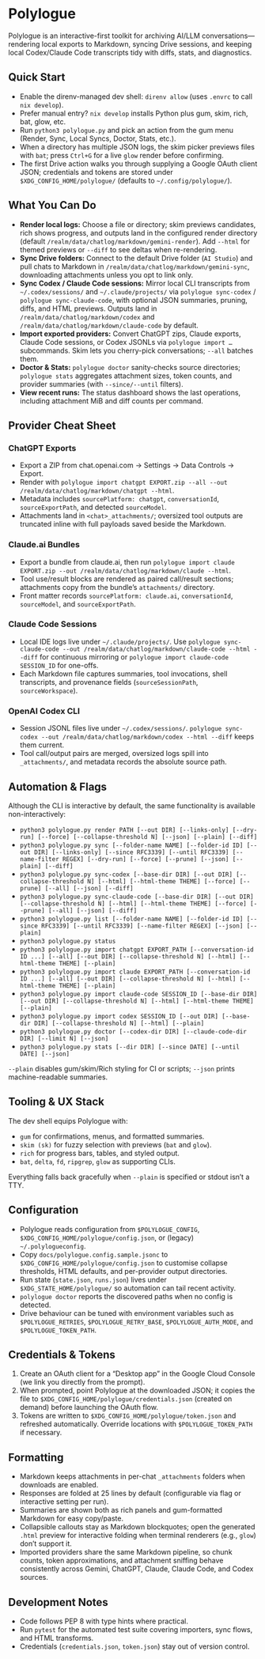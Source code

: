 # Polylogue

Polylogue is an interactive-first toolkit for archiving AI/LLM conversations—rendering local exports to Markdown, syncing Drive sessions, and keeping local Codex/Claude Code transcripts tidy with diffs, stats, and diagnostics.

## Quick Start
- Enable the direnv-managed dev shell: `direnv allow` (uses `.envrc` to call `nix develop`).
- Prefer manual entry? `nix develop` installs Python plus gum, skim, rich, bat, glow, etc.
- Run `python3 polylogue.py` and pick an action from the gum menu (Render, Sync, Local Syncs, Doctor, Stats, etc.).
- When a directory has multiple JSON logs, the skim picker previews files with `bat`; press `Ctrl+G` for a live `glow` render before confirming.
- The first Drive action walks you through supplying a Google OAuth client JSON; credentials and tokens are stored under `$XDG_CONFIG_HOME/polylogue/` (defaults to `~/.config/polylogue/`).

## What You Can Do
- **Render local logs:** Choose a file or directory; skim previews candidates, rich shows progress, and outputs land in the configured render directory (default `/realm/data/chatlog/markdown/gemini-render`). Add `--html` for themed previews or `--diff` to see deltas when re-rendering.
- **Sync Drive folders:** Connect to the default Drive folder (`AI Studio`) and pull chats to Markdown in `/realm/data/chatlog/markdown/gemini-sync`, downloading attachments unless you opt to link only.
- **Sync Codex / Claude Code sessions:** Mirror local CLI transcripts from `~/.codex/sessions/` and `~/.claude/projects/` via `polylogue sync-codex` / `polylogue sync-claude-code`, with optional JSON summaries, pruning, diffs, and HTML previews. Outputs land in `/realm/data/chatlog/markdown/codex` and `/realm/data/chatlog/markdown/claude-code` by default.
- **Import exported providers:** Convert ChatGPT zips, Claude exports, Claude Code sessions, or Codex JSONLs via `polylogue import …` subcommands. Skim lets you cherry-pick conversations; `--all` batches them.
- **Doctor & Stats:** `polylogue doctor` sanity-checks source directories; `polylogue stats` aggregates attachment sizes, token counts, and provider summaries (with `--since/--until` filters).
- **View recent runs:** The status dashboard shows the last operations, including attachment MiB and diff counts per command.

## Provider Cheat Sheet

### ChatGPT Exports
- Export a ZIP from chat.openai.com → Settings → Data Controls → Export.
- Render with `polylogue import chatgpt EXPORT.zip --all --out /realm/data/chatlog/markdown/chatgpt --html`.
- Metadata includes `sourcePlatform: chatgpt`, `conversationId`, `sourceExportPath`, and detected `sourceModel`.
- Attachments land in `<chat>_attachments/`; oversized tool outputs are truncated inline with full payloads saved beside the Markdown.

### Claude.ai Bundles
- Export a bundle from claude.ai, then run `polylogue import claude EXPORT.zip --out /realm/data/chatlog/markdown/claude --html`.
- Tool use/result blocks are rendered as paired call/result sections; attachments copy from the bundle’s `attachments/` directory.
- Front matter records `sourcePlatform: claude.ai`, `conversationId`, `sourceModel`, and `sourceExportPath`.

### Claude Code Sessions
- Local IDE logs live under `~/.claude/projects/`. Use `polylogue sync-claude-code --out /realm/data/chatlog/markdown/claude-code --html --diff` for continuous mirroring or `polylogue import claude-code SESSION_ID` for one-offs.
- Each Markdown file captures summaries, tool invocations, shell transcripts, and provenance fields (`sourceSessionPath`, `sourceWorkspace`).

### OpenAI Codex CLI
- Session JSONL files live under `~/.codex/sessions/`. `polylogue sync-codex --out /realm/data/chatlog/markdown/codex --html --diff` keeps them current.
- Tool call/output pairs are merged, oversized logs spill into `_attachments/`, and metadata records the absolute source path.

## Automation & Flags
Although the CLI is interactive by default, the same functionality is available non-interactively:
- `python3 polylogue.py render PATH [--out DIR] [--links-only] [--dry-run] [--force] [--collapse-threshold N] [--json] [--plain] [--diff]`
- `python3 polylogue.py sync [--folder-name NAME] [--folder-id ID] [--out DIR] [--links-only] [--since RFC3339] [--until RFC3339] [--name-filter REGEX] [--dry-run] [--force] [--prune] [--json] [--plain] [--diff]`
- `python3 polylogue.py sync-codex [--base-dir DIR] [--out DIR] [--collapse-threshold N] [--html] [--html-theme THEME] [--force] [--prune] [--all] [--json] [--diff]`
- `python3 polylogue.py sync-claude-code [--base-dir DIR] [--out DIR] [--collapse-threshold N] [--html] [--html-theme THEME] [--force] [--prune] [--all] [--json] [--diff]`
- `python3 polylogue.py list [--folder-name NAME] [--folder-id ID] [--since RFC3339] [--until RFC3339] [--name-filter REGEX] [--json] [--plain]`
- `python3 polylogue.py status`
- `python3 polylogue.py import chatgpt EXPORT_PATH [--conversation-id ID ...] [--all] [--out DIR] [--collapse-threshold N] [--html] [--html-theme THEME] [--plain]`
- `python3 polylogue.py import claude EXPORT_PATH [--conversation-id ID ...] [--all] [--out DIR] [--collapse-threshold N] [--html] [--html-theme THEME] [--plain]`
- `python3 polylogue.py import claude-code SESSION_ID [--base-dir DIR] [--out DIR] [--collapse-threshold N] [--html] [--html-theme THEME] [--plain]`
- `python3 polylogue.py import codex SESSION_ID [--out DIR] [--base-dir DIR] [--collapse-threshold N] [--html] [--plain]`
- `python3 polylogue.py doctor [--codex-dir DIR] [--claude-code-dir DIR] [--limit N] [--json]`
- `python3 polylogue.py stats [--dir DIR] [--since DATE] [--until DATE] [--json]`

`--plain` disables gum/skim/Rich styling for CI or scripts; `--json` prints machine-readable summaries.

## Tooling & UX Stack
The dev shell equips Polylogue with:
- `gum` for confirmations, menus, and formatted summaries.
- `skim (sk)` for fuzzy selection with previews (`bat` and `glow`).
- `rich` for progress bars, tables, and styled output.
- `bat`, `delta`, `fd`, `ripgrep`, `glow` as supporting CLIs.

Everything falls back gracefully when `--plain` is specified or stdout isn’t a TTY.

## Configuration
- Polylogue reads configuration from `$POLYLOGUE_CONFIG`, `$XDG_CONFIG_HOME/polylogue/config.json`, or (legacy) `~/.polylogueconfig`.
- Copy `docs/polylogue.config.sample.jsonc` to `$XDG_CONFIG_HOME/polylogue/config.json` to customise collapse thresholds, HTML defaults, and per-provider output directories.
- Run state (`state.json`, `runs.json`) lives under `$XDG_STATE_HOME/polylogue/` so automation can tail recent activity.
- `polylogue doctor` reports the discovered paths when no config is detected.
- Drive behaviour can be tuned with environment variables such as `$POLYLOGUE_RETRIES`, `$POLYLOGUE_RETRY_BASE`, `$POLYLOGUE_AUTH_MODE`, and `$POLYLOGUE_TOKEN_PATH`.

## Credentials & Tokens
1. Create an OAuth client for a “Desktop app” in the Google Cloud Console (we link you directly from the prompt).
2. When prompted, point Polylogue at the downloaded JSON; it copies the file to `$XDG_CONFIG_HOME/polylogue/credentials.json` (created on demand) before launching the OAuth flow.
3. Tokens are written to `$XDG_CONFIG_HOME/polylogue/token.json` and refreshed automatically. Override locations with `$POLYLOGUE_TOKEN_PATH` if necessary.

## Formatting
- Markdown keeps attachments in per-chat `_attachments` folders when downloads are enabled.
- Responses are folded at 25 lines by default (configurable via flag or interactive setting per run).
- Summaries are shown both as rich panels and gum-formatted Markdown for easy copy/paste.
- Collapsible callouts stay as Markdown blockquotes; open the generated `.html` preview for interactive folding when terminal renderers (e.g., `glow`) don’t support it.
- Imported providers share the same Markdown pipeline, so chunk counts, token approximations, and attachment sniffing behave consistently across Gemini, ChatGPT, Claude, Claude Code, and Codex sources.

## Development Notes
- Code follows PEP 8 with type hints where practical.
- Run `pytest` for the automated test suite covering importers, sync flows, and HTML transforms.
- Credentials (`credentials.json`, `token.json`) stay out of version control.
